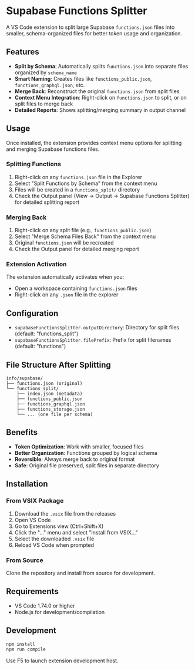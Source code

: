 # Supabase Functions Splitter

A VS Code extension to split large Supabase `functions.json` files into smaller, schema-organized files for better token usage and organization.

## Features

- **Split by Schema**: Automatically splits `functions.json` into separate files organized by `schema_name`
- **Smart Naming**: Creates files like `functions_public.json`, `functions_graphql.json`, etc.
- **Merge Back**: Reconstruct the original `functions.json` from split files
- **Context Menu Integration**: Right-click on `functions.json` to split, or on split files to merge back
- **Detailed Reports**: Shows splitting/merging summary in output channel

## Usage

Once installed, the extension provides context menu options for splitting and merging Supabase functions files.

### Splitting Functions

1. Right-click on any `functions.json` file in the Explorer
2. Select "Split Functions by Schema" from the context menu
3. Files will be created in a `functions_split/` directory
4. Check the Output panel (View → Output → Supabase Functions Splitter) for detailed splitting report

### Merging Back

1. Right-click on any split file (e.g., `functions_public.json`) 
2. Select "Merge Schema Files Back" from the context menu
3. Original `functions.json` will be recreated
4. Check the Output panel for detailed merging report

### Extension Activation

The extension automatically activates when you:
- Open a workspace containing `functions.json` files
- Right-click on any `.json` file in the explorer

## Configuration

- `supabaseFunctionsSplitter.outputDirectory`: Directory for split files (default: "functions_split")
- `supabaseFunctionsSplitter.filePrefix`: Prefix for split filenames (default: "functions")

## File Structure After Splitting

```
info/supabase/
├── functions.json (original)
└── functions_split/
    ├── index.json (metadata)
    ├── functions_public.json
    ├── functions_graphql.json
    ├── functions_storage.json
    └── ... (one file per schema)
```

## Benefits

- **Token Optimization**: Work with smaller, focused files
- **Better Organization**: Functions grouped by logical schema
- **Reversible**: Always merge back to original format
- **Safe**: Original file preserved, split files in separate directory

## Installation

### From VSIX Package

1. Download the `.vsix` file from the releases
2. Open VS Code
3. Go to Extensions view (Ctrl+Shift+X)
4. Click the "..." menu and select "Install from VSIX..."
5. Select the downloaded `.vsix` file
6. Reload VS Code when prompted

### From Source

Clone the repository and install from source for development.

## Requirements

- VS Code 1.74.0 or higher
- Node.js for development/compilation

## Development

```bash
npm install
npm run compile
```

Use F5 to launch extension development host.